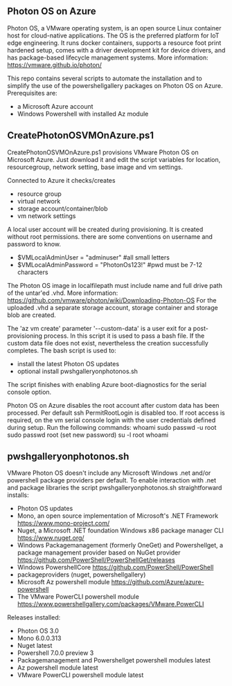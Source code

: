 Photon OS on Azure
-
Photon OS, a VMware operating system,  is an open source Linux container host for cloud-native applications. The OS is the preferred platform for IoT edge engineering. It runs docker containers, supports a resource foot print hardened setup, comes with a driver development kit for device drivers, and has package-based lifecycle management systems.
More information: https://vmware.github.io/photon/

This repo contains several scripts to automate the installation and to simplify the use of the powershellgallery packages on Photon OS on Azure. Prerequisites are:
- a Microsoft Azure account
- Windows Powershell with installed Az module

CreatePhotonOSVMOnAzure.ps1
-
CreatePhotonOSVMOnAzure.ps1 provisions VMware Photon OS on Microsoft Azure. Just download it and edit the script variables for location, resourcegroup, network setting, base image and vm settings. 

Connected to Azure it checks/creates
- resource group
- virtual network
- storage account/container/blob
- vm network settings

A local user account will be created during provisioning. It is created without root permissions. there are some conventions on username and password to know.
- $VMLocalAdminUser = "adminuser" #all small letters
- $VMLocalAdminPassword = "PhotonOs123!" #pwd must be 7-12 characters

The Photon OS image in localfilepath must include name and full drive path of the untar'ed .vhd.
More information: https://github.com/vmware/photon/wiki/Downloading-Photon-OS
For the uploaded .vhd a separate storage account, storage container and storage blob are created.

The 'az vm create' parameter '--custom-data' is a user exit for a post-provisioning process. In this script it is used to pass a bash file. If the custom data file does not exist, nevertheless the creation successfully completes. The bash script is used to:
- install the latest Photon OS updates
- optional install pwshgalleryonphotonos.sh

The script finishes with enabling Azure boot-diagnostics for the serial console option.

Photon OS on Azure disables the root account after custom data has been processed. Per default ssh PermitRootLogin is disabled too.
If root access is required, on the vm serial console login with the user credentials defined during setup. Run the following commands:
whoami
sudo passwd -u root
sudo passwd root
 (set new password)
su -l root
whoami


pwshgalleryonphotonos.sh
-
VMware Photon OS doesn't include any Microsoft Windows .net and/or powershell package providers per default. To enable interaction with .net and package libraries the script pwshgalleryonphotonos.sh straightforward installs:
- Photon OS updates
- Mono, an open source implementation of Microsoft's .NET Framework https://www.mono-project.com/
- Nuget, a Microsoft .NET foundation Windows x86 package manager CLI https://www.nuget.org/
- Windows Packagemanagement (formerly OneGet) and Powershellget, a package management provider based on NuGet provider https://github.com/PowerShell/PowerShellGet/releases
- Windows PowershellCore https://github.com/PowerShell/PowerShell
- packageproviders (nuget, powershellgallery)
- Microsoft Az powershell module https://github.com/Azure/azure-powershell
- The VMware PowerCLI powershell module https://www.powershellgallery.com/packages/VMware.PowerCLI



Releases installed:
- Photon OS 3.0 
- Mono 6.0.0.313
- Nuget latest
- Powershell 7.0.0 preview 3
- Packagemanagement and Powershellget powershell modules latest
- Az powershell module latest
- VMware PowerCLI powershell module latest

